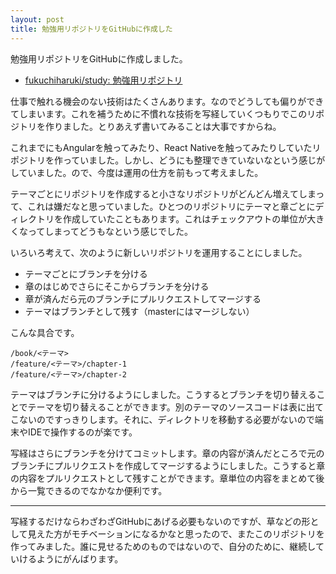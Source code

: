 ```yaml
---
layout: post
title: 勉強用リポジトリをGitHubに作成した
---
```


勉強用リポジトリをGitHubに作成しました。

- [fukuchiharuki/study: 勉強用リポジトリ](https://github.com/fukuchiharuki/study)

仕事で触れる機会のない技術はたくさんあります。なのでどうしても偏りができてしまいます。これを補うために不慣れな技術を写経していくつもりでこのリポジトリを作りました。とりあえず書いてみることは大事ですからね。

これまでにもAngularを触ってみたり、React Nativeを触ってみたりしていたリポジトリを作っていました。しかし、どうにも整理できていないなという感じがしていました。ので、今度は運用の仕方を前もって考えました。

テーマごとにリポジトリを作成すると小さなリポジトリがどんどん増えてしまって、これは嫌だなと思っていました。ひとつのリポジトリにテーマと章ごとにディレクトリを作成していたこともあります。これはチェックアウトの単位が大きくなってしまってどうもなという感じでした。

いろいろ考えて、次のように新しいリポジトリを運用することにしました。

- テーマごとにブランチを分ける
- 章のはじめでさらにそこからブランチを分ける
- 章が済んだら元のブランチにプルリクエストしてマージする
- テーマはブランチとして残す（masterにはマージしない）

こんな具合です。

```
/book/<テーマ>
/feature/<テーマ>/chapter-1
/feature/<テーマ>/chapter-2
```

テーマはブランチに分けるようにしました。こうするとブランチを切り替えることでテーマを切り替えることができます。別のテーマのソースコードは表に出てこないのですっきりします。それに、ディレクトリを移動する必要がないので端末やIDEで操作するのが楽です。

写経はさらにブランチを分けてコミットします。章の内容が済んだところで元のブランチにプルリクエストを作成してマージするようにしました。こうすると章の内容をプルリクエストとして残すことができます。章単位の内容をまとめて後から一覧できるのでなかなか便利です。

----

写経するだけならわざわざGitHubにあげる必要もないのですが、草などの形として見えた方がモチベーションになるかなと思ったので、またこのリポジトリを作ってみました。誰に見せるためのものではないので、自分のために、継続していけるようにがんばります。
